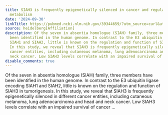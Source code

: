 ```yaml
---
title: SIAH3 is frequently epigenetically silenced in cancer and regulates mitochondrial
  metabolism
date: '2024-09-30'
linkTitle: https://pubmed.ncbi.nlm.nih.gov/39344659/?utm_source=curl&utm_medium=rss&utm_campaign=pubmed-2&utm_content=1FakS-2QOkCT8HsMOQP1bCRQ4YzyumYOmxmF0moLsQ3dFB1E9V&fc=20220326224207&ff=20240930184655&v=2.18.0.post9+e462414
source: heidelberg[Affiliation]
description: Of the seven in absentia homologue (SIAH) family, three members have
  been identified in the human genome. In contrast to the E3 ubiquitin ligase encoding
  SIAH1 and SIAH2, little is known on the regulation and function of SIAH3 in tumorigenesis.
  In this study, we reveal that SIAH3 is frequently epigenetically silenced in different
  cancer entities, including cutaneous melanoma, lung adenocarcinoma and head and
  neck cancer. Low SIAH3 levels correlate with an impaired survival of cancer ...
disable_comments: true
---
```

Of the seven in absentia homologue (SIAH) family, three members have been identified in the human genome. In contrast to the E3 ubiquitin ligase encoding SIAH1 and SIAH2, little is known on the regulation and function of SIAH3 in tumorigenesis. In this study, we reveal that SIAH3 is frequently epigenetically silenced in different cancer entities, including cutaneous melanoma, lung adenocarcinoma and head and neck cancer. Low SIAH3 levels correlate with an impaired survival of cancer ...